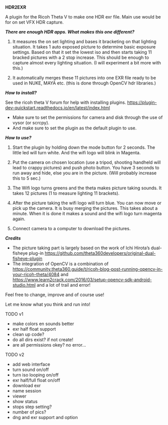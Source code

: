  

**HDR2EXR**

A plugin for the Ricoh Theta V to make one HDR exr file. 
Main use would be for on set VFX HDR capture.

***There are enough HDR apps. What makes this one different?***

1) It measures the on set lighting and bases it bracketing on that lighting situation. It takes 1 auto exposed picture to determine basic exposure settings. Based on that it set the lowest iso and then starts taking 11 bracked pictures with a 2 stop increase. This should be enough to capture almost every lighting situation. (I will experiment a bit more with this.) 

2) It automatically merges these 11 pictures into one EXR file ready to be used in NUKE, MAYA etc. (this is done through OpenCV hdr libraries.)

***How to install?***

See the ricoh theta V forum for help with installing plugins. 
https://plugin-dev-quickstart.readthedocs.io/en/latest/index.html
- Make sure to set the permissions for camera and disk through the use of vysor (or scrcpy).
- And make sure to set the plugin as the default plugin to use.

***How to use?***

1) Start the plugin by holding down the mode button for 2 seconds. The little led will turn white. And the wifi logo will blink in Magenta.

2) Put the camera on chosen location (use a tripod, shooting handheld will lead to crappy pictures) and push photo button. You have 3 seconds to run away and hide, else you are in the picture. (Will probably increase this to 5 sec.) 

3) The Wifi logo turns greens and the theta makes picture taking sounds. It takes 12 pictures (1 to measure lighting 11 brackets).

4) After the picture taking the wifi logo will turn blue. You can now move or pick up the camera. It is busy merging the pictures. This takes about a minute. When it is done it makes a sound and the wifi logo turn magenta again.

5) Connect camera to a computer to download the pictures.

 

***Credits***

- The picture taking part is largely based on the work of Ichi Hirota’s dual-fisheye plug-in <https://github.com/theta360developers/original-dual-fisheye-plugin>
- The integration of OpenCV is a combination of <https://community.theta360.guide/t/ricoh-blog-post-running-opencv-in-your-ricoh-theta/4084> and <https://www.learn2crack.com/2016/03/setup-opencv-sdk-android-studio.html> and a lot of trail and error!

Feel free to change, improve and of course use!

Let me know what you think and run into!



TODO v1
- make colors en sounds better
- exr half float support
- clean up code?
- do all dirs exist? if not create!
- are all permissions okey? no error...

TODO v2
- add web interface
- turn sound on/off
- turn iso looping on/off
- exr half/full float on/off
- download exr
- name session
- viewer
- show status
- stops step setting?
- number of pics?
- dng and exr support and option
  

 

 

 

 

